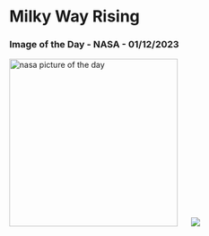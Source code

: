 # Milky Way Rising
### Image of the Day - NASA - 01/12/2023
<img src="https://apod.nasa.gov/apod/image/2312/_MG_2485-mod_APOD1024.jpg" alt="nasa picture of the day" width="300"/>&nbsp; &nbsp; &nbsp; <img src="https://github-readme-streak-stats.herokuapp.com/?user=tempo-riz&theme=onedark" >



  
